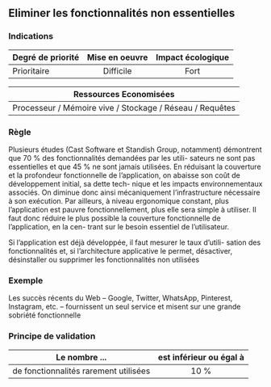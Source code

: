 ## Eliminer les fonctionnalités non essentielles

### Indications
| Degré de priorité |      Mise en oeuvre       |  Impact écologique    | 
|-------------------|:-------------------------:|:---------------------:|
| Prioritaire       | Difficile                 | Fort                  | 


|Ressources Economisées                                      |
|:----------------------------------------------------------:|
|Processeur / Mémoire vive / Stockage / Réseau / Requêtes    |

### Règle
Plusieurs études (Cast Software et Standish Group, notamment) démontrent que 70 % des fonctionnalités demandées par les utili- sateurs ne sont pas essentielles et que 45 % ne sont jamais utilisées. En réduisant la couverture et la profondeur fonctionnelle de 
l’application, on abaisse son coût de développement initial, sa dette tech- nique et les impacts environnementaux associés. On diminue donc ainsi mécaniquement l’infrastructure nécessaire à son exécution. Par ailleurs, à niveau ergonomique constant, plus l’application est pauvre fonctionnellement, plus elle sera simple à utiliser. Il faut donc réduire le plus possible la couverture fonctionnelle de l’application, en la cen- trant sur le besoin essentiel de l’utilisateur.

Si l’application est déjà développée, il faut mesurer le taux d’utili- sation des fonctionnalités et, si l’architecture applicative le permet, désactiver, désinstaller ou supprimer les fonctionnalités non utilisées

### Exemple
Les succès récents du Web – Google, Twitter, WhatsApp, Pinterest, Instagram, etc. – fournissent un seul service et misent sur une grande sobriété fonctionnelle

### Principe de validation

| Le nombre ... |     est inférieur ou égal à   |  
|-------------------|:-------------------------:|
| de fonctionnalités rarement utilisées    |  10 % |
